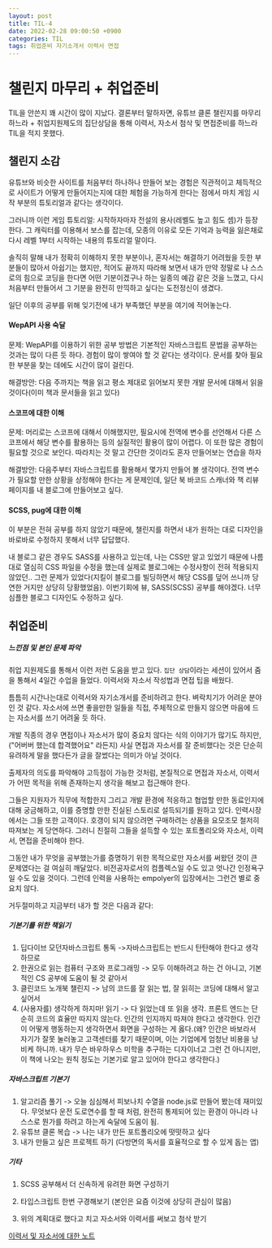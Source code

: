 ```yaml
---
layout: post
title: TIL-4
date: 2022-02-28 09:00:50 +0900
categories: TIL
tags: 취업준비 자기소개서 이력서 면접
---
```






# 챌린지 마무리 + 취업준비



TIL을 안쓴지 꽤 시간이 많이 지났다. 결론부터 말하자면, 유튜브 클론 챌린지를 마무리하느라 + 취업지원제도의 집단상담을 통해 이력서, 자소서 첨삭 및 면접준비를 하느라 TIL을 적지 못했다.





## 챌린지 소감

유튜브와 비슷한 사이트를 처음부터 하나하나 만들어 보는 경험은 직관적이고 체득적으로 사이트가 어떻게 만들어지는지에 대한 체험을 가능하게 한다는 점에서 마치 게임 시작 부분의 튜토리얼과 같다는 생각이다.

그러니까 이런 게임 튜토리얼: 시작하자마자 전설의 용사(레벨도 높고 힘도 셈)가 등장한다. 그 캐릭터를 이용해서 보스를 잡는데, 모종의 이유로 모든 기억과 능력을 잃은채로 다시 레벨 1부터 시작하는 내용의 튜토리얼 말이다.

솔직히 말해 내가 정확히 이해하지 못한 부분이나, 혼자서는 해결하기 어려웠을 듯한 부분들이 많아서 아쉽기는 했지만, 적어도 끝까지 따라해 보면서 내가 만약 정말로 나 스스로의 힘으로 코딩을 한다면 어떤 기분이겠구나 하는 일종의 예감 같은 것을 느꼈고, 다시 처음부터 만들어서 그 기분을 완전히 만끽하고 싶다는 도전정신이 생겼다.

 

일단 이후의 공부를 위해 잊기전에 내가 부족했던 부분을 여기에 적어놓는다.

#### WepAPI 사용 숙달

문제: WepAPI를 이용하기 위한 공부 방법은 기본적인 자바스크립트 문법을 공부하는 것과는 많이 다른 듯 하다. 경험이 많이 쌓여야 할 것 같다는 생각이다. 문서를 찾아 필요한 부분을 찾는 데에도 시간이 많이 걸린다.

해결방안: 다음 주까지는 책을 읽고 평소 제대로 읽어보지 못한 개발 문서에 대해서 읽을 것이다(이미 책과 문서들을 읽고 있다)

#### 스코프에 대한 이해

문제: 머리로는 스코프에 대해서 이해했지만, 필요시에 전역에 변수를 선언해서 다른 스코프에서 해당 변수를 활용하는 등의 실질적인 활용이 많이 어렵다. 이 또한 많은 경험이 필요할 것으로 보인다. 따라치는 것 말고 간단한 것이라도 혼자 만들어보는 연습을 하자



해결방안: 다음주부터 자바스크립트를 활용해서 몇가지 만들어 볼 생각이다. 전역 변수가 필요할 만한 상황을 상정해야 한다는 게 문제인데, 일단 북 바코드 스캐너와 책 리뷰 페이지를 내 블로그에 만들어보고 싶다.



#### SCSS, pug에 대한 이해

이 부분은 전혀 공부를 하지 않았기 때문에, 챌린지를 하면서 내가 원하는 대로 디자인을 바로바로 수정하지 못해서 너무 답답했다.

내 블로그 같은 경우도 SASS를 사용하고 있는데, 나는 CSS만 알고 있었기 때문에 나름대로 열심히 CSS 파일을 수정을 했는데 실제로 블로그에는 수정사항이 전혀 적용되지 않았던.. 그런 문제가 있었다(지킬이 블로그를 빌딩하면서 해당 CSS를 덮어 쓰니까 당연한 거지만 상당히 당황했었음). 이번기회에 뷰, SASS(SCSS) 공부를 해야겠다. 너무 심플한 블로그 디자인도 수정하고 싶다.



## 취업준비

##### 느낀점 및 본인 문제 파악

취업 지원제도를 통해서 이런 저런 도움을 받고 있다. `집단 상담`이라는 세션이 있어서 줌을 통해서 4일간 수업을 들었다. 이력서와 자소서 작성법과 면접 팁을 배웠다. 

틈틈히 시간나는대로 이력서와 자기소개서를 준비하려고 한다. 벼락치기가 어려운 분야인 것 같다. 자소서에 쓰면 좋을만한 일들을 직접, 주체적으로 만들지 않으면 마음에 드는 자소서를 쓰기 어려울 듯 하다.

개발 직종의 경우 면접이나 자소서가 많이 중요치 않다는 식의 이야기가 많기도 하지만, ("어버버 했는데 합격했어요" 라든지) 사실 면접과 자소서를 잘 준비했다는 것은 단순히 유려하게 말을 했다든가 글을 잘썼다는 의미가 아닐 것이다. 

출제자의 의도를 파악해야 고득점이 가능한 것처럼, 본질적으로 면접과 자소서, 이력서가 어떤 목적을 위해 존재하는지 생각을 해보고 접근해야 한다. 

그들은 지원자가 직무에 적합한지 그리고 개발 환경에 적응하고 협업할 만한 동료인지에 대해 궁금해하고, 이를 증명할 만한 진실된 스토리로 설득되기를 원하고 있다. 인력시장에서는 그들 또한 고객이다. 호갱이 되지 않으려면 구매하려는 상품을 요모조모 철저히 따져보는 게 당연하다. 그러니 친절히 그들을 설득할 수 있는 포트폴리오와 자소서, 이력서, 면접을 준비해야 한다.

그동안 내가 무엇을 공부했는가를 증명하기 위한 목적으로만 자소서를 써왔던 것이 큰 문제였다는 걸 여실히 깨달았다. 비전공자로서의 컴플렉스일 수도 있고 엇나간 인정욕구일 수도 있을 것이다. 그런데 인력을 사용하는  empolyer의 입장에서는 그런건 별로 중요치 않다.

거두절미하고 지금부터 내가 할 것은 다음과 같다:

##### 기본기를 위한 책읽기

1. 딥다이브 모던자바스크립트 통독 ->자바스크립트는 반드시 탄탄해야 한다고 생각하므로
2. 한권으로 읽는 컴퓨터 구조와 프로그래밍 -> 모두 이해하려고 하는 건 아니고, 기본적인 CS 공부에 도움이 될 것 같아서
3. 클린코드 노개북 챌린지 -> 남의 코드를 잘 읽는 법, 잘 읽히는 코딩에 대해서 알고 싶어서
4. (사용자를) 생각하게 하지마! 읽기 -> 다 읽었는데 또 읽을 생각. 프론트 엔드는 단순히 코드의 효율만 따지지 않는다. 인간의 인지까지 따져야 한다고 생각한다. 인간이 어떻게 행동하는지 생각하면서 화면을 구성하는 게 옳다.(왜? 인간은 바보라서 자기가 잘못 눌러놓고 고객센터를 찾기 때문이며, 이는 기업에게 엄청난 비용을 낭비케 하니까. 내가 무슨 바우하우스 미학을 추구하는 디자이너고 그런 건 아니지만, 이 책에 나오는 원칙 정도는 기본기로 알고 있어야 한다고 생각한다.)



##### 자바스크립트 기본기

1. 알고리즘 풀기 -> 오늘 심심해서 피보나치 수열을 node.js로 만들어 봤는데 재미있다. 무엇보다 운전 도로연수를 할 때 처럼, 완전히 통제되어 있는 환경이 아니라 나 스스로 뭔가를 하려고 하는게 숙달에 도움이 됨. 
2. 유튜브 클론 복습 -> 나는 내가 만든 포트폴리오에 떳떳하고 싶다
3. 내가 만들고 싶은 프로젝트 하기 (다방면의 독서를 효율적으로 할 수 있게 돕는 앱)



##### 기타

1. SCSS 공부해서 더 신속하게 유려한 화면 구성하기

2. 타입스크립트 한번 구경해보기 (본인은 요즘 이것에 상당히 관심이 많음)
3. 위의 계획대로 했다고 치고 자소서와 이력서를 써보고 첨삭 받기 

[이력서 및 자소서에 대한 노트]()

